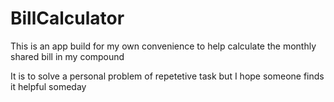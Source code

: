 # BillCalculator
This is an app build for my own convenience to help calculate the monthly shared bill in my compound

It is to solve a personal problem of repetetive task but I hope someone finds it helpful someday
